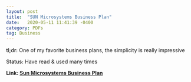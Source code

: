 ```yaml
---
layout: post
title:  "SUN Microsystems Business Plan"
date:   2020-05-11 11:41:39 -0400
category: PDFs
tag: Business
---
```

<div style="margin-top:15px;"></div>

<span style="font-weight:500;">tl;dr:</span> One of my favorite business plans, the simplicity is really impressive

<span style="font-weight:500;">Status:</span> Have read & used many times

**Link: [Sun Microsystems Business Plan](/assets/pdfs/Sun.pdf)**
<div style="margin-bottom:30px;"></div>
